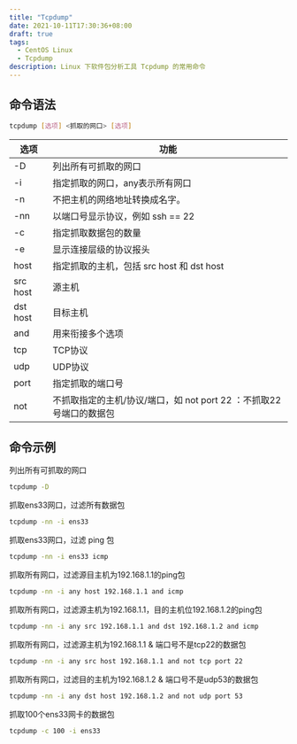 ```yaml
---
title: "Tcpdump"
date: 2021-10-11T17:30:36+08:00
draft: true
tags:
  - CentOS Linux
  - Tcpdump
description: Linux 下软件包分析工具 Tcpdump 的常用命令
---
```






## 命令语法

```bash
tcpdump [选项] <抓取的网口> [选项]
```



| 选项     | 功能                                                         |
| -------- | ------------------------------------------------------------ |
| -D       | 列出所有可抓取的网口                                         |
| -i       | 指定抓取的网口，any表示所有网口                              |
| -n       | 不把主机的网络地址转换成名字。                               |
| -nn      | 以端口号显示协议，例如 ssh == 22                             |
| -c       | 指定抓取数据包的数量                                         |
| -e       | 显示连接层级的协议报头                                       |
| host     | 指定抓取的主机，包括 src host 和 dst host                    |
| src host | 源主机                                                       |
| dst host | 目标主机                                                     |
| and      | 用来衔接多个选项                                             |
| tcp      | TCP协议                                                      |
| udp      | UDP协议                                                      |
| port     | 指定抓取的端口号                                             |
| not      | 不抓取指定的主机/协议/端口，如 not port 22 ：不抓取22号端口的数据包 |



## 命令示例

列出所有可抓取的网口

```bash
tcpdump -D
```

  

抓取ens33网口，过滤所有数据包

```bash
tcpdump -nn -i ens33    
```

  

抓取ens33网口，过滤 ping 包

```bash
tcpdump -nn -i ens33 icmp
```



抓取所有网口，过滤源目主机为192.168.1.1的ping包

```bash
tcpdump -nn -i any host 192.168.1.1 and icmp
```



抓取所有网口，过滤源主机为192.168.1.1，目的主机位192.168.1.2的ping包

```bash
tcpdump -nn -i any src 192.168.1.1 and dst 192.168.1.2 and icmp
```



抓取所有网口，过滤源主机为192.168.1.1 & 端口号不是tcp22的数据包

```bash
tcpdump -nn -i any src host 192.168.1.1 and not tcp port 22
```

  

抓取所有网口，过滤目的主机为192.168.1.2 & 端口号不是udp53的数据包

```bash
tcpdump -nn -i any dst host 192.168.1.2 and not udp port 53
```

  

抓取100个ens33网卡的数据包

```bash
tcpdump -c 100 -i ens33
```

  

